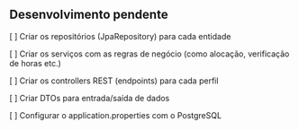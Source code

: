 ## Desenvolvimento pendente


[ ] Criar os repositórios (JpaRepository) para cada entidade

[ ] Criar os serviços com as regras de negócio (como alocação, verificação de horas etc.)

[ ] Criar os controllers REST (endpoints) para cada perfil

[ ] Criar DTOs para entrada/saída de dados

[ ] Configurar o application.properties com o PostgreSQL